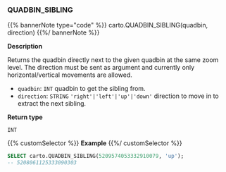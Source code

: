 ### QUADBIN_SIBLING

{{% bannerNote type="code" %}}
carto.QUADBIN_SIBLING(quadbin, direction)
{{%/ bannerNote %}}

**Description**

Returns the quadbin directly next to the given quadbin at the same zoom level. The direction must be sent as argument and currently only horizontal/vertical movements are allowed.

* `quadbin`: `INT` quadbin to get the sibling from.
* `direction`: `STRING` <code>'right'|'left'|'up'|'down'</code> direction to move in to extract the next sibling.

**Return type**

`INT`

{{% customSelector %}}
**Example**
{{%/ customSelector %}}

```sql
SELECT carto.QUADBIN_SIBLING(5209574053332910079, 'up');
-- 5208061125333090303
```